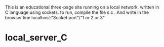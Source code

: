 This is an educational three-page site running on a local network. written in C language using sockets. to run, compile the file s.c . And write in the browser line localhost:"Socket port"/"1 or 2 or 3" 
# local_server_C
